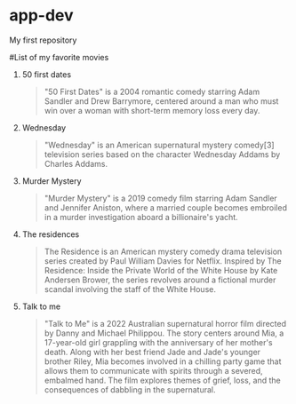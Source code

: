 # app-dev
My first repository

#List of my favorite movies

1. 50 first dates
   > "50 First Dates" is a 2004 romantic comedy starring Adam Sandler and Drew Barrymore, centered around a man who must win over a woman with short-term memory loss every day.
2. Wednesday
   > "Wednesday" is an American supernatural mystery comedy[3] television series based on the character Wednesday Addams by Charles Addams.
3. Murder Mystery
   > "Murder Mystery" is a 2019 comedy film starring Adam Sandler and Jennifer Aniston, where a married couple becomes embroiled in a murder investigation aboard a billionaire's yacht.
4. The residences
   > The Residence is an American mystery comedy drama television series created by Paul William Davies for Netflix. Inspired by The Residence: Inside the Private World of the White House by Kate Andersen Brower, the series revolves around a fictional murder scandal          involving the staff of the White House.
5. Talk to me
   > "Talk to Me" is a 2022 Australian supernatural horror film directed by Danny and Michael Philippou. The story centers around Mia, a 17-year-old girl grappling with the anniversary of her mother's death. Along with her best friend Jade and Jade's younger brother           Riley, Mia becomes involved in a chilling party game that allows them to communicate with spirits through a severed, embalmed hand. The film explores themes of grief, loss, and the consequences of dabbling in the supernatural.

